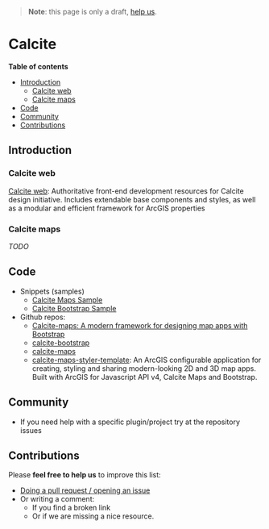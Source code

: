 > **Note**: this page is only a draft, [help us](#contributions).

# Calcite
<!-- START doctoc generated TOC please keep comment here to allow auto update -->
<!-- DON'T EDIT THIS SECTION, INSTEAD RE-RUN doctoc TO UPDATE -->
**Table of contents**

- [Introduction](#introduction)
  - [Calcite web](#calcite-web)
  - [Calcite maps](#calcite-maps)
- [Code](#code)
- [Community](#community)
- [Contributions](#contributions)

<!-- END doctoc generated TOC please keep comment here to allow auto update -->

## Introduction

### Calcite web
[Calcite web](https://github.com/Esri/calcite-web): Authoritative front-end
development resources for Calcite design initiative. Includes extendable base
components and styles, as well as a modular and efficient framework for ArcGIS
properties

### Calcite maps
*TODO*

## Code
* Snippets (samples)
  * [Calcite Maps Sample](https://esri-es.github.io/arcgis-web-samples/jquery/#module)
  * [Calcite Bootstrap Sample](https://esri-es.github.io/arcgis-web-samples/jquery/#calcite-bootstrap)
* Github repos:
  * [Calcite-maps: A modern framework for designing map apps with Bootstrap](https://github.com/Esri/calcite-maps)
  * [calcite-bootstrap](https://github.com/Esri/calcite-bootstrap/issues)
  * [calcite-maps](https://github.com/Esri/calcite-maps/)
  * [calcite-maps-styler-template](https://github.com/Esri/calcite-maps-styler-template): An ArcGIS configurable application for creating, styling and sharing modern-looking 2D and 3D map apps. Built with ArcGIS for Javascript API v4, Calcite Maps and Bootstrap.

## Community
* If you need help with a specific plugin/project try at the repository issues

## Contributions
Please **feel free to help us** to improve this list:

* [Doing a pull request / opening an issue](https://github.com/hhkaos/awesome-arcgis#contributions)
* Or writing a comment:
  * If you find a broken link
  * Or if we are missing a nice resource.
